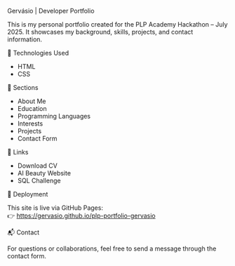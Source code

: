 Gervásio | Developer Portfolio

This is my personal portfolio created for the PLP Academy Hackathon – July 2025. It showcases my background, skills, projects, and contact information.

🔧 Technologies Used

- HTML
- CSS

📁 Sections

- About Me
- Education
- Programming Languages
- Interests
- Projects
- Contact Form

📎 Links

- Download CV
- AI Beauty Website
- SQL Challenge

🚀 Deployment

This site is live via GitHub Pages:  
👉 https://gervasio.github.io/plp-portfolio-gervasio

📬 Contact

For questions or collaborations, feel free to send a message through the contact form.
